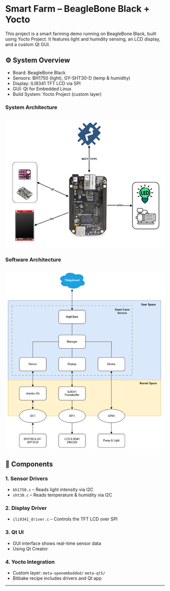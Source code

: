 # Smart Farm – BeagleBone Black + Yocto

This project is a smart farming demo running on BeagleBone Black, built using Yocto Project. It features light and humidity sensing, an LCD display, and a custom Qt GUI.

## ⚙️ System Overview

- Board: BeagleBone Black
- Sensors: BH1750 (light), GY-SHT30-D (temp & humidity)
- Display: ILI9341 TFT LCD via SPI
- GUI: Qt for Embedded Linux
- Build System: Yocto Project (custom layer)

### System Architecture
![System Diagram](images/Architectural_system.png)
---
### Software Architecture
![Software architecture](images/Software_architecture.png)
---

## 🔧 Components

### 1. Sensor Drivers
- `bh1750.c` – Reads light intensity via I2C
- `sht30.c` – Reads temperature & humidity via I2C

### 2. Display Driver
- `ili9341_driver.c` – Controls the TFT LCD over SPI

### 3. Qt UI
- GUI interface shows real-time sensor data
- Using Qt Creator

### 4. Yocto Integration
- Custom layer: `meta-openembedded/` `meta-qt5/`
- Bitbake recipe includes drivers and Qt app

---

